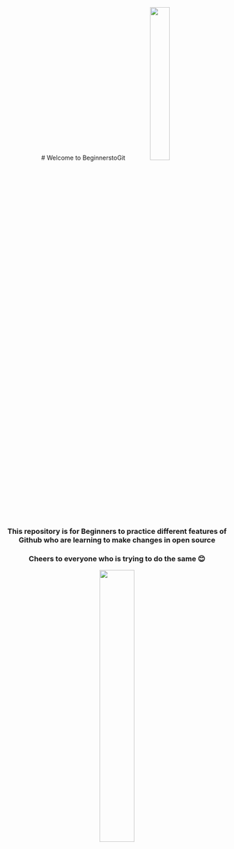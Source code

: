 <center>
# Welcome to BeginnerstoGit
<img src = "https://media.giphy.com/media/xUPGGDNsLvqsBOhuU0/giphy.gif" width = 30%>

### This repository is for **Beginners** to practice different features of Github who are learning to make changes in **open source** 

### Cheers to everyone who is trying to do the same 😊

<img src="https://media.giphy.com/media/8UGGp7rQvfhe63HrFq/giphy.gif" width=40%>
</center>
